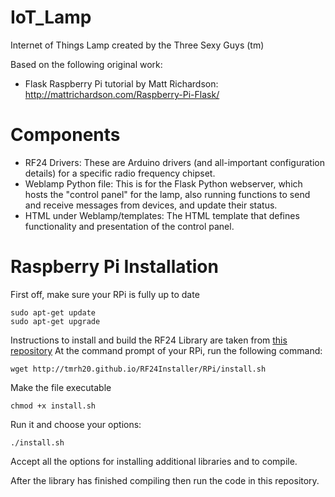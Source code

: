 # IoT_Lamp
Internet of Things Lamp created by the Three Sexy Guys (tm)

Based on the following original work: 
* Flask Raspberry Pi tutorial by Matt Richardson:
http://mattrichardson.com/Raspberry-Pi-Flask/

# Components
* RF24 Drivers: These are Arduino drivers (and all-important configuration details) for a specific radio frequency chipset. 
* Weblamp Python file: This is for the Flask Python webserver, which hosts the "control panel" for the lamp, also running functions to send and receive messages from devices, and update their status.
* HTML under Weblamp/templates: The HTML template that defines functionality and presentation of the control panel.

# Raspberry Pi Installation

First off, make sure your RPi is fully up to date

```
sudo apt-get update
sudo apt-get upgrade
```

Instructions to install and build the RF24 Library are taken from [this repository](https://github.com/TMRh20/RF24)
At the command prompt of your RPi, run the following command:
```
wget http://tmrh20.github.io/RF24Installer/RPi/install.sh   
```
Make the file executable
```
chmod +x install.sh  
```
Run it and choose your options:
```
./install.sh  
```

Accept all the options for installing additional libraries and to compile.

After the library has finished compiling then run the code in this repository.
